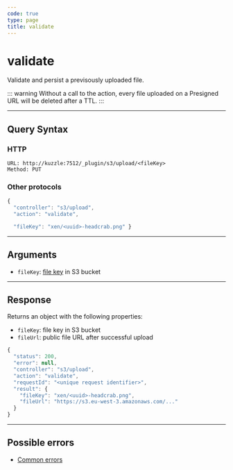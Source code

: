 ```yaml
---
code: true
type: page
title: validate
---
```


# validate

Validate and persist a previsously uploaded file.  

::: warning
Without a call to the action, every file uploaded on a Presigned URL will be deleted after a TTL.
:::

---

## Query Syntax

### HTTP

```http
URL: http://kuzzle:7512/_plugin/s3/upload/<fileKey>
Method: PUT
```

### Other protocols

```js
{
  "controller": "s3/upload",
  "action": "validate",

  "fileKey": "xen/<uuid>-headcrab.png" }
```

---

## Arguments

- `fileKey`: [file key](https://docs.aws.amazon.com/AmazonS3/latest/dev/UsingMetadata.html#object-keys) in S3 bucket

---

## Response

Returns an object with the following properties:
 - `fileKey`: file key in S3 bucket
 - `fileUrl`: public file URL after successful upload

```js
{
  "status": 200,
  "error": null,
  "controller": "s3/upload",
  "action": "validate",
  "requestId": "<unique request identifier>",
  "result": {
    "fileKey": "xen/<uuid>-headcrab.png", 
    "fileUrl": "https://s3.eu-west-3.amazonaws.com/..."
  }
}
```

---

## Possible errors

- [Common errors](/core/1/api/essentials/errors/#common-errors)
